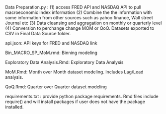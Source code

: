Data Preparation.py : (1) access FRED API and NASDAQ API to pull macroeconomic index information (2) Combine the the information with some information from other sources such as yahoo finance, Wall street Journal etc (3) Data cleansing and aggragation on monthly or quarterly level (4) Conversion to perchange change MOM or QoQ. Datasets exported to CSV in Final Data Source folder.

api.json: API keys for FRED and NASDAQ link

Bin_MACRO_SP_MoM.rmd: Binning modeling

Exploratory Data Analysis.Rmd: Exploratory Data Analysis

MoM.Rmd: Month over Month dataset modeling. Includes Lag/Lead analysis.

QoQ.Rmd: Quarter over Quarter dataset modeling

requirements.txt : provide python package requirements. Rmd files include require() and will install packages if user does not have the package installed.
